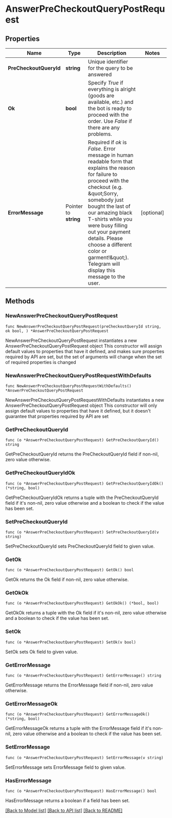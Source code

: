 # AnswerPreCheckoutQueryPostRequest

## Properties

Name | Type | Description | Notes
------------ | ------------- | ------------- | -------------
**PreCheckoutQueryId** | **string** | Unique identifier for the query to be answered | 
**Ok** | **bool** | Specify *True* if everything is alright (goods are available, etc.) and the bot is ready to proceed with the order. Use *False* if there are any problems. | 
**ErrorMessage** | Pointer to **string** | Required if *ok* is *False*. Error message in human readable form that explains the reason for failure to proceed with the checkout (e.g. \&quot;Sorry, somebody just bought the last of our amazing black T-shirts while you were busy filling out your payment details. Please choose a different color or garment!\&quot;). Telegram will display this message to the user. | [optional] 

## Methods

### NewAnswerPreCheckoutQueryPostRequest

`func NewAnswerPreCheckoutQueryPostRequest(preCheckoutQueryId string, ok bool, ) *AnswerPreCheckoutQueryPostRequest`

NewAnswerPreCheckoutQueryPostRequest instantiates a new AnswerPreCheckoutQueryPostRequest object
This constructor will assign default values to properties that have it defined,
and makes sure properties required by API are set, but the set of arguments
will change when the set of required properties is changed

### NewAnswerPreCheckoutQueryPostRequestWithDefaults

`func NewAnswerPreCheckoutQueryPostRequestWithDefaults() *AnswerPreCheckoutQueryPostRequest`

NewAnswerPreCheckoutQueryPostRequestWithDefaults instantiates a new AnswerPreCheckoutQueryPostRequest object
This constructor will only assign default values to properties that have it defined,
but it doesn't guarantee that properties required by API are set

### GetPreCheckoutQueryId

`func (o *AnswerPreCheckoutQueryPostRequest) GetPreCheckoutQueryId() string`

GetPreCheckoutQueryId returns the PreCheckoutQueryId field if non-nil, zero value otherwise.

### GetPreCheckoutQueryIdOk

`func (o *AnswerPreCheckoutQueryPostRequest) GetPreCheckoutQueryIdOk() (*string, bool)`

GetPreCheckoutQueryIdOk returns a tuple with the PreCheckoutQueryId field if it's non-nil, zero value otherwise
and a boolean to check if the value has been set.

### SetPreCheckoutQueryId

`func (o *AnswerPreCheckoutQueryPostRequest) SetPreCheckoutQueryId(v string)`

SetPreCheckoutQueryId sets PreCheckoutQueryId field to given value.


### GetOk

`func (o *AnswerPreCheckoutQueryPostRequest) GetOk() bool`

GetOk returns the Ok field if non-nil, zero value otherwise.

### GetOkOk

`func (o *AnswerPreCheckoutQueryPostRequest) GetOkOk() (*bool, bool)`

GetOkOk returns a tuple with the Ok field if it's non-nil, zero value otherwise
and a boolean to check if the value has been set.

### SetOk

`func (o *AnswerPreCheckoutQueryPostRequest) SetOk(v bool)`

SetOk sets Ok field to given value.


### GetErrorMessage

`func (o *AnswerPreCheckoutQueryPostRequest) GetErrorMessage() string`

GetErrorMessage returns the ErrorMessage field if non-nil, zero value otherwise.

### GetErrorMessageOk

`func (o *AnswerPreCheckoutQueryPostRequest) GetErrorMessageOk() (*string, bool)`

GetErrorMessageOk returns a tuple with the ErrorMessage field if it's non-nil, zero value otherwise
and a boolean to check if the value has been set.

### SetErrorMessage

`func (o *AnswerPreCheckoutQueryPostRequest) SetErrorMessage(v string)`

SetErrorMessage sets ErrorMessage field to given value.

### HasErrorMessage

`func (o *AnswerPreCheckoutQueryPostRequest) HasErrorMessage() bool`

HasErrorMessage returns a boolean if a field has been set.


[[Back to Model list]](../README.md#documentation-for-models) [[Back to API list]](../README.md#documentation-for-api-endpoints) [[Back to README]](../README.md)


